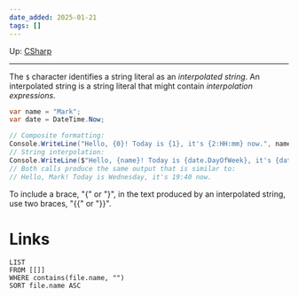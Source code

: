 ```yaml
---
date_added: 2025-01-21
tags: []
---
```

Up: [CSharp](CSharp.md)
___
 The `$` character identifies a string literal as an _interpolated string_. An interpolated string is a string literal that might contain _interpolation expressions_.
```cs
var name = "Mark";
var date = DateTime.Now;

// Composite formatting:
Console.WriteLine("Hello, {0}! Today is {1}, it's {2:HH:mm} now.", name, date.DayOfWeek, date);
// String interpolation:
Console.WriteLine($"Hello, {name}! Today is {date.DayOfWeek}, it's {date:HH:mm} now.");
// Both calls produce the same output that is similar to:
// Hello, Mark! Today is Wednesday, it's 19:40 now.
```
To include a brace, "{" or "}", in the text produced by an interpolated string, use two braces, "{{" or "}}".
# Links
```dataview
LIST
FROM [[]]
WHERE contains(file.name, "")
SORT file.name ASC
```
